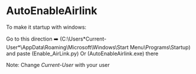 # AutoEnableAirlink

To make it startup with windows:

Go to this direction ➡️ (C:\Users\*Current-User*\AppData\Roaming\Microsoft\Windows\Start Menu\Programs\Startup)
and paste (Enable_AirLink.py) Or (AutoEnableAirlink.exe) there

Note: Change *Current-User* with your user
